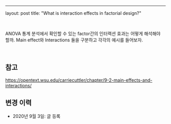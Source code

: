 ---
layout: post
title: "What is interaction effects in factorial design?"

<br>

ANOVA 통계 분석에서 확인할 수 있는 factor간의 인터랙션 효과는 어떻게 해석해야 할까. Main effect와 Interactions 둘을 구분하고 각각의 예시를 들어보자.





<br>

## 참고
https://opentext.wsu.edu/carriecuttler/chapter/9-2-main-effects-and-interactions/

## 변경 이력
* 2020년 9월 3일: 글 등록
